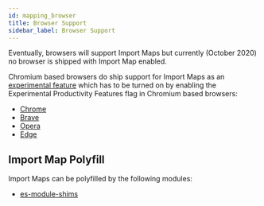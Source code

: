 ```yaml
---
id: mapping_browser
title: Browser Support
sidebar_label: Browser Support
---
```


Eventually, browsers will support Import Maps but currently (October 2020) no browser is shipped with Import Map enabled. 

Chromium based browsers do ship support for Import Maps as an [experimental feature](https://www.chromestatus.com/feature/5315286962012160) which has to be turned on by enabling the Experimental Productivity Features flag in Chromium based browsers:

 - [Chrome](chrome://flags/#enable-experimental-productivity-features)
 - [Brave](brave://flags/#enable-experimental-productivity-features)
 - [Opera](opera://flags/#enable-experimental-productivity-features)
 - [Edge](edge://flags/#enable-experimental-productivity-features)
 
## Import Map Polyfill

Import Maps can be polyfilled by the following modules:

 - [es-module-shims](https://github.com/guybedford/es-module-shims)
